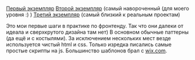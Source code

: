 [Первый экземпляр](https://lofienjoyerr.github.io/html-css_practice/ex%201/exercise.html)
[Второй экземпляр](https://lofienjoyerr.github.io/html-css_practice/ex%202/main.html) (самый навороченный (для моего уровня :) )
[Третий экземпляр](https://lofienjoyerr.github.io/html-css_practice/ex%203/index.html) (самый близкий к реальным проектам)

Это мои первые шаги в практике по фронтенду. Так что они далеки от идеала и сверхкрутого дизайна там нет) В основном обычные паттерны (да ещё и с костылями).
За исключением нескольких мест везде используется чистый html и css. Только изредка писались самые простые скрипты на js.
Большинство шаблонов брал с [wix.com](https://ru.wix.com/).
